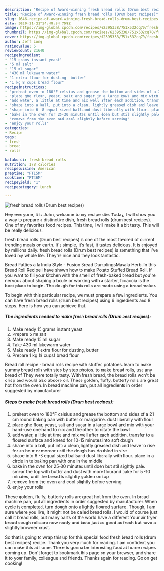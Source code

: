 ```yaml
---
description: "Recipe of Award-winning fresh bread rolls (Drum best recipes)"
title: "Recipe of Award-winning fresh bread rolls (Drum best recipes)"
slug: 1646-recipe-of-award-winning-fresh-bread-rolls-drum-best-recipes
date: 2020-11-21T14:48:54.758Z
image: https://img-global.cpcdn.com/recipes/62395338/751x532cq70/fresh-bread-rolls-drum-best-recipes-recipe-main-photo.jpg
thumbnail: https://img-global.cpcdn.com/recipes/62395338/751x532cq70/fresh-bread-rolls-drum-best-recipes-recipe-main-photo.jpg
cover: https://img-global.cpcdn.com/recipes/62395338/751x532cq70/fresh-bread-rolls-drum-best-recipes-recipe-main-photo.jpg
author: Jeff Long
ratingvalue: 5
reviewcount: 21640
recipeingredient:
- "15 grams instant yeast"
- "5 ml salt"
- "15 ml sugar"
- "430 ml lukewarm water"
- "1 extra flour for dusting  butter"
- "1 kg 8 cups bread flour"
recipeinstructions:
- "preheat oven to 180°F celsius and grease the bottom and sides of a 21 cm round baking pan with butter or margarine. dust liberally with flour"
- "place ghe flour, yeast, salt and sugar in a large bowl and mix with your hand-use one hand to mix and the other to rotate the bowl"
- "add water, a little at time and mix well after each addition. transfer to a floured surface and knead for 10-15 minutes into soft dough"
- "shape into a ball, put into a clean, lightly greased dish and leave to rise for an hour or moreor until the dough has doubled in size"
- "shape into 6 -8 equal sized ballsand dust liberally with flour. place in a circle in te baking pan with one in the middle"
- "bake in the oven for 25-30 minutes until doen but stil slightly pale. smear the top with butter and dust with more flourand bake for 5 -10 minutes, until the bread is slighlty golden on top"
- "remove from the oven and cool slightly before serving"
- "enjoy your rolls"
categories:
- Recipe
tags:
- fresh
- bread
- rolls

katakunci: fresh bread rolls 
nutrition: 178 calories
recipecuisine: American
preptime: "PT15M"
cooktime: "PT46M"
recipeyield: "1"
recipecategory: Lunch

---
```



![fresh bread rolls (Drum best recipes)](https://img-global.cpcdn.com/recipes/62395338/751x532cq70/fresh-bread-rolls-drum-best-recipes-recipe-main-photo.jpg)

Hey everyone, it is John, welcome to my recipe site. Today, I will show you a way to prepare a distinctive dish, fresh bread rolls (drum best recipes). One of my favorites food recipes. This time, I will make it a bit tasty. This will be really delicious.

fresh bread rolls (Drum best recipes) is one of the most favored of current trending meals on earth. It's simple, it's fast, it tastes delicious. It is enjoyed by millions daily. fresh bread rolls (Drum best recipes) is something that I've loved my whole life. They're nice and they look fantastic.

Bread Patties a la India Style - Fusion Bread DumplingsMasala Herb. In this Bread Roll Recipe I have shown how to make Potato Stuffed Bread Roll. If you want to fill your kitchen with the smell of fresh-baked bread but you&#39;re nervous about shaping a boule or working with a starter, focaccia is the best place to begin. The dough for this rolls are made using a bread maker.


To begin with this particular recipe, we must prepare a few ingredients. You can have fresh bread rolls (drum best recipes) using 6 ingredients and 8 steps. Here is how you can achieve that.

<!--inarticleads1-->

##### The ingredients needed to make fresh bread rolls (Drum best recipes):

1. Make ready 15 grams instant yeast
1. Prepare 5 ml salt
1. Make ready 15 ml sugar
1. Take 430 ml lukewarm water
1. Make ready 1 extra flour for dusting,  butter
1. Prepare 1 kg (8 cups) bread flour


Bread roll recipe - bread rolls recipe with stuffed potatoes. learn to make yummy bread rolls with step by step photos. to make bread rolls, use any bread of They were totally tasty. With fresh bread, the bread rolls won&#39;t be crisp and would also absorb oil. These golden, fluffy, butterfy rolls are great hot from the oven. In bread machine pan, put all ingredients in order suggested by manufacturer. 

<!--inarticleads2-->

##### Steps to make fresh bread rolls (Drum best recipes):

1. preheat oven to 180°F celsius and grease the bottom and sides of a 21 cm round baking pan with butter or margarine. dust liberally with flour
1. place ghe flour, yeast, salt and sugar in a large bowl and mix with your hand-use one hand to mix and the other to rotate the bowl
1. add water, a little at time and mix well after each addition. transfer to a floured surface and knead for 10-15 minutes into soft dough
1. shape into a ball, put into a clean, lightly greased dish and leave to rise for an hour or moreor until the dough has doubled in size
1. shape into 6 -8 equal sized ballsand dust liberally with flour. place in a circle in te baking pan with one in the middle
1. bake in the oven for 25-30 minutes until doen but stil slightly pale. smear the top with butter and dust with more flourand bake for 5 -10 minutes, until the bread is slighlty golden on top
1. remove from the oven and cool slightly before serving
1. enjoy your rolls


These golden, fluffy, butterfy rolls are great hot from the oven. In bread machine pan, put all ingredients in order suggested by manufacturer. When cycle is completed, turn dough onto a lightly floured surface. Though, I am sure where you live, it might not be called bread rolls. I would of course just call it bread rolls, but many parts of the world have a different Your air fryer bread dough rolls are now ready and taste just as good as fresh but have a slightly browner crust. 

So that is going to wrap this up for this special food fresh bread rolls (drum best recipes) recipe. Thank you very much for reading. I am confident you can make this at home. There is gonna be interesting food at home recipes coming up. Don't forget to bookmark this page on your browser, and share it to your family, colleague and friends. Thanks again for reading. Go on get cooking!
